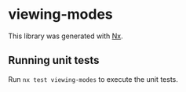 # viewing-modes

This library was generated with [Nx](https://nx.dev).

## Running unit tests

Run `nx test viewing-modes` to execute the unit tests.
